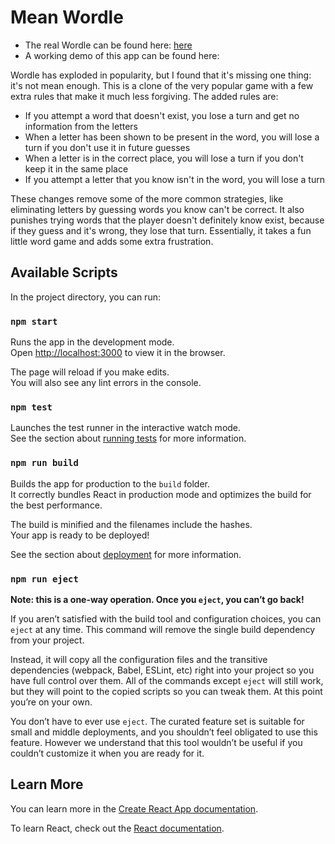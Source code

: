 # Mean Wordle

- The real Wordle can be found here: [here](https://www.powerlanguage.co.uk/wordle/)
- A working demo of this app can be found here: <TODO>

Wordle has exploded in popularity, but I found that it's missing one thing: it's not mean enough. This is a clone of the very popular game with a few extra rules that make it much less forgiving. The added rules are:
* If you attempt a word that doesn't exist, you lose a turn and get no information from the letters
* When a letter has been shown to be present in the word, you will lose a turn if you don't use it in future guesses
* When a letter is in the correct place, you will lose a turn if you don't keep it in the same place
* If you attempt a letter that you know isn't in the word, you will lose a turn

These changes remove some of the more common strategies, like eliminating letters by guessing words you know can't be correct. It also punishes trying words that the player doesn't definitely know exist, because if they guess and it's wrong, they lose that turn. Essentially, it takes a fun little word game and adds some extra frustration.

## Available Scripts

In the project directory, you can run:

### `npm start`

Runs the app in the development mode.\
Open [http://localhost:3000](http://localhost:3000) to view it in the browser.

The page will reload if you make edits.\
You will also see any lint errors in the console.

### `npm test`

Launches the test runner in the interactive watch mode.\
See the section about [running tests](https://facebook.github.io/create-react-app/docs/running-tests) for more information.

### `npm run build`

Builds the app for production to the `build` folder.\
It correctly bundles React in production mode and optimizes the build for the best performance.

The build is minified and the filenames include the hashes.\
Your app is ready to be deployed!

See the section about [deployment](https://facebook.github.io/create-react-app/docs/deployment) for more information.

### `npm run eject`

**Note: this is a one-way operation. Once you `eject`, you can’t go back!**

If you aren’t satisfied with the build tool and configuration choices, you can `eject` at any time. This command will remove the single build dependency from your project.

Instead, it will copy all the configuration files and the transitive dependencies (webpack, Babel, ESLint, etc) right into your project so you have full control over them. All of the commands except `eject` will still work, but they will point to the copied scripts so you can tweak them. At this point you’re on your own.

You don’t have to ever use `eject`. The curated feature set is suitable for small and middle deployments, and you shouldn’t feel obligated to use this feature. However we understand that this tool wouldn’t be useful if you couldn’t customize it when you are ready for it.

## Learn More

You can learn more in the [Create React App documentation](https://facebook.github.io/create-react-app/docs/getting-started).

To learn React, check out the [React documentation](https://reactjs.org/).
